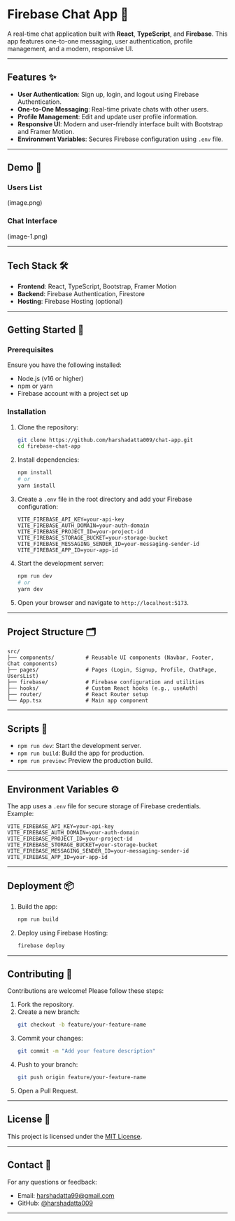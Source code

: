 # Firebase Chat App 🚀

A real-time chat application built with **React**, **TypeScript**, and **Firebase**. This app features one-to-one messaging, user authentication, profile management, and a modern, responsive UI.

---

## Features ✨

- **User Authentication**: Sign up, login, and logout using Firebase Authentication.
- **One-to-One Messaging**: Real-time private chats with other users.
- **Profile Management**: Edit and update user profile information.
- **Responsive UI**: Modern and user-friendly interface built with Bootstrap and Framer Motion.
- **Environment Variables**: Secures Firebase configuration using `.env` file.

---

## Demo 📸

### Users List

(image.png)

### Chat Interface

(image-1.png)

---

## Tech Stack 🛠️

- **Frontend**: React, TypeScript, Bootstrap, Framer Motion
- **Backend**: Firebase Authentication, Firestore
- **Hosting**: Firebase Hosting (optional)

---

## Getting Started 🚀

### Prerequisites

Ensure you have the following installed:

- Node.js (v16 or higher)
- npm or yarn
- Firebase account with a project set up

### Installation

1. Clone the repository:

   ```bash
   git clone https://github.com/harshadatta009/chat-app.git
   cd firebase-chat-app
   ```

2. Install dependencies:

   ```bash
   npm install
   # or
   yarn install
   ```

3. Create a `.env` file in the root directory and add your Firebase configuration:

   ```
   VITE_FIREBASE_API_KEY=your-api-key
   VITE_FIREBASE_AUTH_DOMAIN=your-auth-domain
   VITE_FIREBASE_PROJECT_ID=your-project-id
   VITE_FIREBASE_STORAGE_BUCKET=your-storage-bucket
   VITE_FIREBASE_MESSAGING_SENDER_ID=your-messaging-sender-id
   VITE_FIREBASE_APP_ID=your-app-id
   ```

4. Start the development server:

   ```bash
   npm run dev
   # or
   yarn dev
   ```

5. Open your browser and navigate to `http://localhost:5173`.

---

## Project Structure 🗂️

```
src/
├── components/          # Reusable UI components (Navbar, Footer, Chat components)
├── pages/               # Pages (Login, Signup, Profile, ChatPage, UsersList)
├── firebase/            # Firebase configuration and utilities
├── hooks/               # Custom React hooks (e.g., useAuth)
├── router/              # React Router setup
└── App.tsx              # Main app component
```

---

## Scripts 📜

- `npm run dev`: Start the development server.
- `npm run build`: Build the app for production.
- `npm run preview`: Preview the production build.

---

## Environment Variables ⚙️

The app uses a `.env` file for secure storage of Firebase credentials. Example:

```env
VITE_FIREBASE_API_KEY=your-api-key
VITE_FIREBASE_AUTH_DOMAIN=your-auth-domain
VITE_FIREBASE_PROJECT_ID=your-project-id
VITE_FIREBASE_STORAGE_BUCKET=your-storage-bucket
VITE_FIREBASE_MESSAGING_SENDER_ID=your-messaging-sender-id
VITE_FIREBASE_APP_ID=your-app-id
```

---

## Deployment 📦

1. Build the app:

   ```bash
   npm run build
   ```

2. Deploy using Firebase Hosting:
   ```bash
   firebase deploy
   ```

---

## Contributing 🤝

Contributions are welcome! Please follow these steps:

1. Fork the repository.
2. Create a new branch:
   ```bash
   git checkout -b feature/your-feature-name
   ```
3. Commit your changes:
   ```bash
   git commit -m "Add your feature description"
   ```
4. Push to your branch:
   ```bash
   git push origin feature/your-feature-name
   ```
5. Open a Pull Request.

---

## License 📝

This project is licensed under the [MIT License](LICENSE).

---

## Contact 📧

For any questions or feedback:

- Email: harshadatta99@gmail.com
- GitHub: [@harshadatta009](https://github.com/harshadatta009)

---
